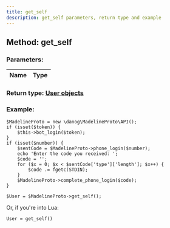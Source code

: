 ```yaml
---
title: get_self
description: get_self parameters, return type and example
---
```

## Method: get_self  


### Parameters:

| Name     |    Type       |
|----------|---------------|

### Return type: [User objects](API_docs/types/User.md)

### Example:


```
$MadelineProto = new \danog\MadelineProto\API();
if (isset($token)) {
    $this->bot_login($token);
}
if (isset($number)) {
    $sentCode = $MadelineProto->phone_login($number);
    echo 'Enter the code you received: ';
    $code = '';
    for ($x = 0; $x < $sentCode['type']['length']; $x++) {
        $code .= fgetc(STDIN);
    }
    $MadelineProto->complete_phone_login($code);
}

$User = $MadelineProto->get_self();
```

Or, if you're into Lua:

```
User = get_self()
```

